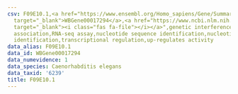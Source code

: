 ```yaml
---
csv: F09E10.1,<a href="https://www.ensembl.org/Homo_sapiens/Gene/Summary?db=core;g=WBGene00017294"
  target="_blank">WBGene00017294</a>,<a href="https://www.ncbi.nlm.nih.gov/pubmed/27496166"
  target="_blank"><i class="fas fa-file"></i></a>",genetic interference,functional
  association,RNA-seq assay,nucleotide sequence identification,nucleotide sequence
  identification,transcriptional regulation,up-regulates activity
data_alias: F09E10.1
data_id: WBGene00017294
data_numevidence: 1
data_species: Caenorhabditis elegans
data_taxid: '6239'
title: F09E10.1
---
```

